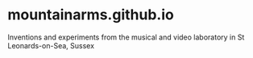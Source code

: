 # mountainarms.github.io
Inventions and experiments from the musical and video laboratory in St Leonards-on-Sea, Sussex
